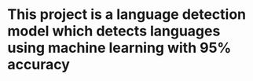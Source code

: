 # This project is a language detection model which detects languages using machine learning with 95% accuracy
